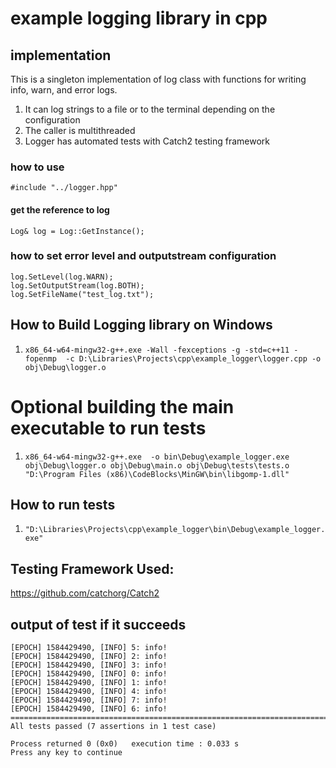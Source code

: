 # example logging library in cpp

## implementation
This is a singleton implementation of log class with functions for writing info, warn, and error logs.

1. It can log strings to a file or to the terminal depending on the configuration
2. The caller is multithreaded
3. Logger has automated tests with Catch2 testing framework

### how to use
`#include "../logger.hpp"`
#### get the reference to log
`Log& log = Log::GetInstance();`
### how to set error level and outputstream configuration
```
log.SetLevel(log.WARN);
log.SetOutputStream(log.BOTH);
log.SetFileName("test_log.txt");
```

## How to Build Logging library on Windows 
1.  `x86_64-w64-mingw32-g++.exe -Wall -fexceptions -g -std=c++11 -fopenmp  -c D:\Libraries\Projects\cpp\example_logger\logger.cpp -o obj\Debug\logger.o`

# Optional building the main executable to run tests
1. `x86_64-w64-mingw32-g++.exe  -o bin\Debug\example_logger.exe obj\Debug\logger.o obj\Debug\main.o obj\Debug\tests\tests.o   "D:\Program Files (x86)\CodeBlocks\MinGW\bin\libgomp-1.dll"`

## How to run tests
1. `"D:\Libraries\Projects\cpp\example_logger\bin\Debug\example_logger.exe"`


## Testing Framework Used:
https://github.com/catchorg/Catch2


## output of test if it succeeds
```
[EPOCH] 1584429490, [INFO] 5: info!
[EPOCH] 1584429490, [INFO] 2: info!
[EPOCH] 1584429490, [INFO] 3: info!
[EPOCH] 1584429490, [INFO] 0: info!
[EPOCH] 1584429490, [INFO] 1: info!
[EPOCH] 1584429490, [INFO] 4: info!
[EPOCH] 1584429490, [INFO] 7: info!
[EPOCH] 1584429490, [INFO] 6: info!
===============================================================================
All tests passed (7 assertions in 1 test case)

Process returned 0 (0x0)   execution time : 0.033 s 
Press any key to continue
```